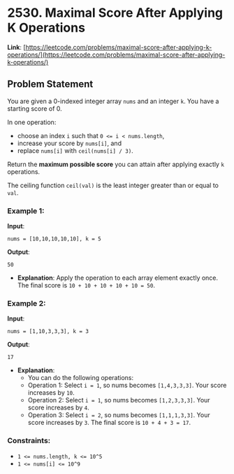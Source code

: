 # 2530. Maximal Score After Applying K Operations

**Link**: [https://leetcode.com/problems/maximal-score-after-applying-k-operations/](https://leetcode.com/problems/maximal-score-after-applying-k-operations/)

## Problem Statement

You are given a 0-indexed integer array `nums` and an integer `k`. You have a starting score of 0.

In one operation:
- choose an index `i` such that `0 <= i < nums.length`,
- increase your score by `nums[i]`, and
- replace `nums[i]` with `ceil(nums[i] / 3)`.

Return the **maximum possible score** you can attain after applying exactly `k` operations.

The ceiling function `ceil(val)` is the least integer greater than or equal to `val`.

### Example 1:

**Input**: 
```
nums = [10,10,10,10,10], k = 5
```
**Output**: 
```
50 
```
  * **Explanation**: Apply the operation to each array element exactly once. The final score is `10 + 10 + 10 + 10 + 10 = 50`.

### Example 2:

**Input**: 
```
nums = [1,10,3,3,3], k = 3
```
**Output**: 
```
17
```
  * **Explanation**:
      * You can do the following operations:
      * Operation 1: Select `i = 1`, so nums becomes `[1,4,3,3,3]`. Your score increases by `10`.
      * Operation 2: Select `i = 1`, so nums becomes `[1,2,3,3,3]`. Your score increases by `4`.
      * Operation 3: Select `i = 2`, so nums becomes `[1,1,1,3,3]`. Your score increases by `3`. The final score is `10 + 4 + 3 = 17`.

### Constraints:

- `1 <= nums.length, k <= 10^5`
- `1 <= nums[i] <= 10^9`
